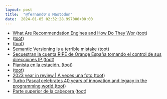```yaml
---
layout: post
title:  "@fernand0's Mastodon"
date:  2024-01-05 02:32:28.997000+00:00
---
```

*  [What Are Recommendation Engines and How Do They Wor ](https://thedatascientist.com/what-are-recommendation-engines-and-how-do-they-work-in-laymans-terms) ([toot](https://mastodon.social/@fernand0/111700996849349807))
*  [ ](https://social.aguilera.soy/users/jorge) ([toot](https://mastodon.social/@fernand0/111699270885104239))
*  [ ](https://taquiones.net/social/victor) ([toot](https://mastodon.social/@fernand0/111699269212039281))
*  [Semantic Versioning is a terrible mistake ](https://reprog.wordpress.com/2023/12/27/semantic-versioning-is-a-terrible-mistake) ([toot](https://mastodon.social/@fernand0/111699057333501008))
*  [Secuestran la cuenta RIPE de Orange España tomando el control de sus direcciones IP ](https://bandaancha.eu/articulos/secuestran-cuenta-ripe-orange-espana-1079) ([toot](https://mastodon.social/@fernand0/111698874458273219))
*  [Pianista en la estación. ](https://avecesunafoto.wordpress.com/2024/01/04/pianista-en-la-estacion) ([toot](https://mastodon.social/@fernand0/111698865229846047))
*  [ ](https://taquiones.net/social/victor) ([toot](https://mastodon.social/@fernand0/111698740699406516))
*  [
		2023 year in review \| A veces una foto	 ](https://wordpress.com/annual-report/avecesunafoto.wordpress.com/2023) ([toot](https://mastodon.social/@fernand0/111698527069668454))
*  [Turbo Pascal celebrates 40 years of innovation and legacy in the programming world ](https://www.techspot.com/news/101067-turbo-pascal-celebrates-40-years-innovation-legacy-programming.htm) ([toot](https://mastodon.social/@fernand0/111698392628235865))
*  [Parte superior de la cabecera ](https://www.flickr.com/photos/fernand0/53419813831) ([toot](https://mastodon.social/@fernand0/111697474878940390))
